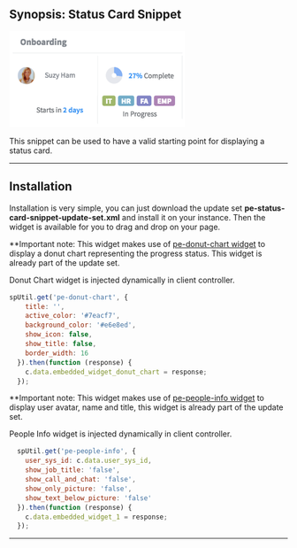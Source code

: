 ## Synopsis: Status Card Snippet

![alt text](../images/pe-status-card-snippet.png "Status Card Snippet")

This snippet can be used to have a valid starting point for displaying a status card.

***

## Installation

Installation is very simple, you can just download the update set **pe-status-card-snippet-update-set.xml** and install it on your instance. Then the widget is available for you to drag and drop on your page.

**Important note: This widget makes use of [pe-donut-chart widget](https://github.com/platform-experience/serviceportal-widget-library/tree/master/pe-donut-chart) to display a donut chart representing the progress status. This widget is already part of the update set.

Donut Chart widget is injected dynamically in client controller.

```javascript
spUtil.get('pe-donut-chart', {
    title: '',
    active_color: '#7eacf7',
    background_color: '#e6e8ed',
    show_icon: false,
    show_title: false,
    border_width: 16
  }).then(function (response) {
    c.data.embedded_widget_donut_chart = response;
  });
```

**Important note: This widget makes use of [pe-people-info widget](https://github.com/platform-experience/serviceportal-widget-library/tree/master/People%20Card/pe-people-info) to display user avatar, name and title, this widget is already part of the update set.

People Info widget is injected dynamically in client controller.

```javascript
  spUtil.get('pe-people-info', {
    user_sys_id: c.data.user_sys_id,
    show_job_title: 'false',
    show_call_and_chat: 'false',
    show_only_picture: 'false',
    show_text_below_picture: 'false'
  }).then(function (response) {
    c.data.embedded_widget_1 = response;
  });
```

***
